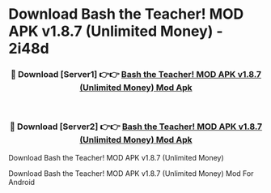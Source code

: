 # Download Bash the Teacher! MOD APK v1.8.7 (Unlimited Money) - 2i48d


<div align="center">
<h3>🔴 Download [Server1] 👉👉 <a href="https://apk-comot.site?title=Bash_the_Teacher!_MOD_APK_v1.8.7_(Unlimited_Money)">Bash the Teacher! MOD APK v1.8.7 (Unlimited Money) Mod Apk</a></h3><br>
<h3>🔴 Download [Server2] 👉👉 <a href="https://apk-comot.site?title=Bash_the_Teacher!_MOD_APK_v1.8.7_(Unlimited_Money)">Bash the Teacher! MOD APK v1.8.7 (Unlimited Money) Mod Apk</a></h3>
</div>



Download Bash the Teacher! MOD APK v1.8.7 (Unlimited Money) 

Download Bash the Teacher! MOD APK v1.8.7 (Unlimited Money) Mod For Android
